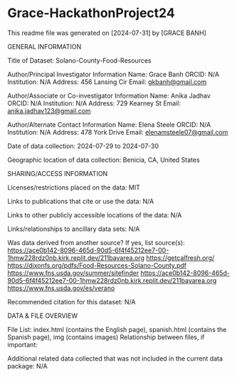 # Grace-HackathonProject24
This readme file was generated on [2024-07-31] by [GRACE BANH]


GENERAL INFORMATION

Title of Dataset: Solano-County-Food-Resources

Author/Principal Investigator Information
Name: Grace Banh 
ORCID: N/A
Institution: N/A
Address: 456 Lansing Cir
Email: gkbanh@gmail.com

Author/Associate or Co-investigator Information
Name: Anika Jadhav
ORCID: N/A
Institution: N/A
Address: 729 Kearney St
Email: anika.jadhav123@gmail.com

Author/Alternate Contact Information
Name: Elena Steele
ORCID: N/A
Institution: N/A
Address: 478 York Drive
Email: elenamsteele07@gmail.com

Date of data collection: 2024-07-29 to 2024-07-30

Geographic location of data collection: Benicia, CA, United States 


SHARING/ACCESS INFORMATION

Licenses/restrictions placed on the data: MIT

Links to publications that cite or use the data: N/A

Links to other publicly accessible locations of the data: N/A

Links/relationships to ancillary data sets: N/A

Was data derived from another source?
If yes, list source(s):  
https://ace0b142-8096-465d-90d5-6f4f45212ee7-00-1hmw228rdz0nb.kirk.replit.dev/211bayarea.org
https://getcalfresh.org/
https://dixonfs.org/pdfs/Food-Resources-Solano-County.pdf
https://www.fns.usda.gov/summer/sitefinder
https://ace0b142-8096-465d-90d5-6f4f45212ee7-00-1hmw228rdz0nb.kirk.replit.dev/211bayarea.org
https://www.fns.usda.gov/es/verano

Recommended citation for this dataset: N/A


DATA & FILE OVERVIEW

File List: index.html (contains the English page), spanish.html (contains the Spanish page), img (contains images)
Relationship between files, if important: 

Additional related data collected that was not included in the current data package: N/A

